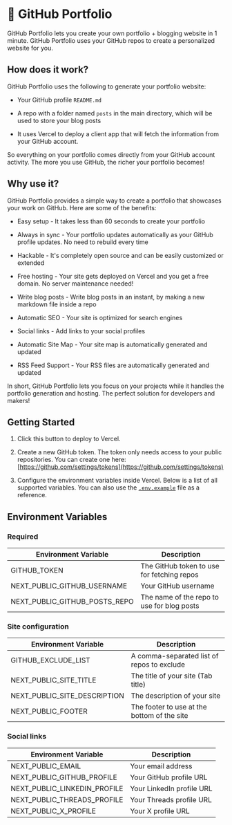 # 📓 GitHub Portfolio

GitHub Portfolio lets you create your own portfolio + blogging website
in 1 minute. GitHub Portfolio uses your GitHub repos to create a
personalized website for you.

## How does it work?

GitHub Portfolio uses the following to generate your portfolio website:

- Your GitHub profile `README.md`

- A repo with a folder named `posts` in the main directory, which will
  be used to store your blog posts

- It uses Vercel to deploy a client app that will fetch the information
  from your GitHub account.

So everything on your portfolio comes directly from your GitHub account
activity. The more you use GitHub, the richer your portfolio becomes!

## Why use it?

GitHub Portfolio provides a simple way to create a portfolio that
showcases your work on GitHub. Here are some of the benefits:

- Easy setup - It takes less than 60 seconds to create your portfolio

- Always in sync - Your portfolio updates automatically as your GitHub
  profile updates. No need to rebuild every time

- Hackable - It's completely open source and can be easily customized or
  extended

- Free hosting - Your site gets deployed on Vercel and you get a free
  domain. No server maintenance needed!

- Write blog posts - Write blog posts in an instant, by making a new
  markdown file inside a repo

- Automatic SEO - Your site is optimized for search engines

- Social links - Add links to your social profiles

- Automatic Site Map - Your site map is automatically generated and
  updated

- RSS Feed Support - Your RSS files are automatically generated and
  updated

In short, GitHub Portfolio lets you focus on your projects while it
handles the portfolio generation and hosting. The perfect solution for
developers and makers!

## Getting Started

1.  Click this button to deploy to Vercel.

2.  Create a new GitHub token. The token only needs access to your
    public repositories. You can create one
    here: [https://github.com/settings/tokens](https://github.com/settings/tokens)

3.  Configure the environment variables inside Vercel. Below is a list
    of all supported variables. You can also use the
    [`.env.example`](./.env.example) file as a reference.

## Environment Variables

### Required

| Environment Variable          | Description                                |
| ----------------------------- | ------------------------------------------ |
| GITHUB_TOKEN                  | The GitHub token to use for fetching repos |
| NEXT_PUBLIC_GITHUB_USERNAME   | Your GitHub username                       |
| NEXT_PUBLIC_GITHUB_POSTS_REPO | The name of the repo to use for blog posts |

### Site configuration

| Environment Variable         | Description                                 |
| ---------------------------- | ------------------------------------------- |
| GITHUB_EXCLUDE_LIST          | A comma-separated list of repos to exclude  |
| NEXT_PUBLIC_SITE_TITLE       | The title of your site (Tab title)          |
| NEXT_PUBLIC_SITE_DESCRIPTION | The description of your site                |
| NEXT_PUBLIC_FOOTER           | The footer to use at the bottom of the site |

### Social links

| Environment Variable         | Description               |
| ---------------------------- | ------------------------- |
| NEXT_PUBLIC_EMAIL            | Your email address        |
| NEXT_PUBLIC_GITHUB_PROFILE   | Your GitHub profile URL   |
| NEXT_PUBLIC_LINKEDIN_PROFILE | Your LinkedIn profile URL |
| NEXT_PUBLIC_THREADS_PROFILE  | Your Threads profile URL  |
| NEXT_PUBLIC_X_PROFILE        | Your X profile URL        |
